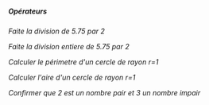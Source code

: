 
##### Opérateurs

*Faite la division de 5.75 par 2*

*Faite la division entiere de 5.75 par 2*

*Calculer le périmetre d'un cercle de rayon r=1*

*Calculer l'aire d'un cercle de rayon r=1*

*Confirmer que 2 est un nombre pair et 3 un nombre impair*
